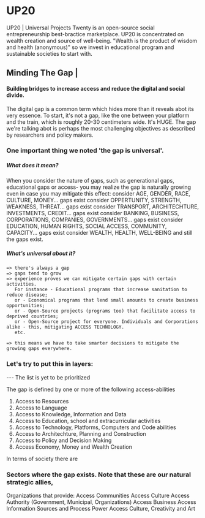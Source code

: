 # UP20
UP20 | Universal Projects Twenty is an open-source social entrepreneurship best-bractice marketplace. UP20 is concentrated on wealth creation and source of well-being. "Wealth is the product of wisdom and health (anonymous)" so we invest in educational program and sustainable societies to start with.

## Minding The Gap | 
#### Building bridges to increase access and reduce the digital and social divide.

The digital gap is a common term which hides more than it reveals abot its very essence.
To start, it's not a gap, like the one between your platform and the train, which is roughly 20-30 centimeters wide. It's HUGE.
The gap we're talking abot is perhaps the most challenging objectives as described by researchers and policy makers.

### One important thing we noted 'the gap is universal'. 
##### What does it mean?
  When you consider the nature of gaps, such as generational gaps, educational gaps or access- 
  you may realize the gap is naturally growing even in case you may mitigate this effect:
    consider AGE, GENDER, RACE, CULTURE, MONEY...  gaps exist
    consider OPPERTUNITY, STRENGTH, WEAKNESS, THREAT... gaps exist
    consider TRANSPORT, ARCHITECHTURE, INVESTMENTS, CREDIT...  gaps exist
    consider BANKING, BUSINESS, CORPORATIONS, COMPANIES, GOVERNMENTS...  gaps exist
    consider EDUCATION, HUMAN RIGHTS, SOCIAL ACCESS, COMMUNITY, CAPACITY...  gaps exist
    consider WEALTH, HEALTH, WELL-BEING and still the gaps exist.   
    
 ##### What's universal about it?
    => there's always a gap
    => gaps tend to grow
    => experience proves we can mitigate certain gaps with certain activities.
       For instance - Educational programs that increase sanitation to reduce disease;
       or - Economical programs that lend small amounts to create business opportunities;
       or - Open-Source projects (programs too) that facilitate access to deprived countries;
       or - Open-Source project for everyone. Individuals and Corporations alike - this, mitigating ACCESS TECHNOLOGY. 
       etc.
    
    => this means we have to take smarter decisions to mitigate the growing gaps everywhere.
    
### Let's try to put this in layers:
--- The list is yet to be prioritized

The gap is defined by one or more of the following access-abilities
  1. Access to Resources
  1. Access to Language
  1. Access to Knowledge, Information and Data
  1. Access to Education, school and extracurricular activities
  1. Access to Technology, Platforms, Computers and Code abilities
  1. Access to Architechture, Planning and Construction
  1. Access to Policy and Decision Making
  1. Access Economy, Money and Wealth Creation

In terms of society there are

### Sectors where the gap exists. Note that these are our natural strategic allies,
   Organizations that provide:
    Access Communities
    Access Culture
    Access Authority (Government, Municipal, Organizations)
    Access Business
    Access Information Sources and Process Power
Access Culture, Creativity and Art

